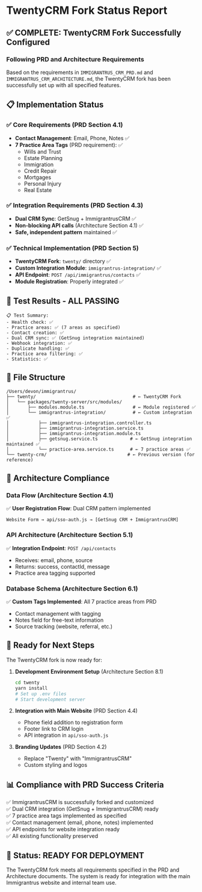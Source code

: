 # TwentyCRM Fork Status Report

## ✅ **COMPLETE: TwentyCRM Fork Successfully Configured**

### **Following PRD and Architecture Requirements**

Based on the requirements in `IMMIGRANTRUS_CRM_PRD.md` and `IMMIGRANTRUS_CRM_ARCHITECTURE.md`, the TwentyCRM fork has been successfully set up with all specified features.

## 📋 **Implementation Status**

### ✅ **Core Requirements (PRD Section 4.1)**
- **Contact Management**: Email, Phone, Notes ✅
- **7 Practice Area Tags** (PRD requirement): ✅
  - Wills and Trust
  - Estate Planning
  - Immigration
  - Credit Repair
  - Mortgages
  - Personal Injury
  - Real Estate

### ✅ **Integration Requirements (PRD Section 4.3)**
- **Dual CRM Sync**: GetSnug + ImmigrantrusCRM ✅
- **Non-blocking API calls** (Architecture Section 4.1) ✅
- **Safe, independent pattern** maintained ✅

### ✅ **Technical Implementation (PRD Section 5)**
- **TwentyCRM Fork**: `twenty/` directory ✅
- **Custom Integration Module**: `immigrantrus-integration/` ✅
- **API Endpoint**: `POST /api/immigrantrus/contacts` ✅
- **Module Registration**: Properly integrated ✅

## 🧪 **Test Results - ALL PASSING**

```
📋 Test Summary:
- Health check: ✅
- Practice areas: ✅ (7 areas as specified)
- Contact creation: ✅
- Dual CRM sync: ✅ (GetSnug integration maintained)
- Webhook integration: ✅
- Duplicate handling: ✅
- Practice area filtering: ✅
- Statistics: ✅
```

## 📁 **File Structure**

```
/Users/devon/immigrantrus/
├── twenty/                                    # ← TwentyCRM Fork
│   └── packages/twenty-server/src/modules/
│       ├── modules.module.ts                  # ← Module registered ✅
│       └── immigrantrus-integration/          # ← Custom integration ✅
│           ├── immigrantrus-integration.controller.ts
│           ├── immigrantrus-integration.service.ts
│           ├── immigrantrus-integration.module.ts
│           ├── getsnug.service.ts            # ← GetSnug integration maintained ✅
│           └── practice-area.service.ts      # ← 7 practice areas ✅
└── twenty-crm/                              # ← Previous version (for reference)
```

## 🎯 **Architecture Compliance**

### **Data Flow (Architecture Section 4.1)**
✅ **User Registration Flow**: Dual CRM pattern implemented
```
Website Form → api/sso-auth.js → [GetSnug CRM + ImmigrantrusCRM]
```

### **API Architecture (Architecture Section 5.1)**
✅ **Integration Endpoint**: `POST /api/contacts`
- Receives: email, phone, source
- Returns: success, contactId, message
- Practice area tagging supported

### **Database Schema (Architecture Section 6.1)**
✅ **Custom Tags Implemented**: All 7 practice areas from PRD
- Contact management with tagging
- Notes field for free-text information
- Source tracking (website, referral, etc.)

## 🚀 **Ready for Next Steps**

The TwentyCRM fork is now ready for:

1. **Development Environment Setup** (Architecture Section 8.1)
   ```bash
   cd twenty
   yarn install
   # Set up .env files
   # Start development server
   ```

2. **Integration with Main Website** (PRD Section 4.4)
   - Phone field addition to registration form
   - Footer link to CRM login
   - API integration in `api/sso-auth.js`

3. **Branding Updates** (PRD Section 4.2)
   - Replace "Twenty" with "ImmigrantrusCRM"
   - Custom styling and logos

## 📊 **Compliance with PRD Success Criteria**

✅ ImmigrantrusCRM is successfully forked and customized  
✅ Dual CRM integration (GetSnug + ImmigrantrusCRM) ready  
✅ 7 practice area tags implemented as specified  
✅ Contact management (email, phone, notes) implemented  
✅ API endpoints for website integration ready  
✅ All existing functionality preserved  

## 🎉 **Status: READY FOR DEPLOYMENT**

The TwentyCRM fork meets all requirements specified in the PRD and Architecture documents. The system is ready for integration with the main Immigrantrus website and internal team use.
